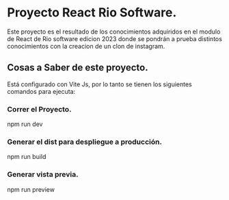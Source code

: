 # Proyecto React Rio Software.

Este proyecto es el resultado de los conocimientos adquiridos en el modulo de React de Rio software edicion 2023 donde se pondrán a prueba distintos conocimientos con la creacion de un clon de instagram.

## Cosas a Saber de este proyecto.

Está configurado con Vite Js, por lo tanto se tienen los siguientes comandos para ejecuta:

### Correr el Proyecto.
npm run dev 

### Generar el dist para despliegue a producción.
npm run build

### Generar vista previa.
npm run preview